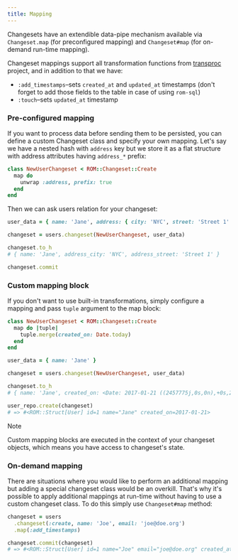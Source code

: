 ```yaml
---
title: Mapping
---
```


Changesets have an extendible data-pipe mechanism available via `Changeset.map` (for preconfigured mapping) and `Changeset#map` (for on-demand run-time mapping).

Changeset mappings support all transformation functions from [transproc](https://github.com/solnic/transproc) project, and in addition to that we have:

- `:add_timestamps`–sets `created_at` and `updated_at` timestamps (don't forget to add those fields to the table in case of using `rom-sql`)
- `:touch`–sets `updated_at` timestamp

### Pre-configured mapping

If you want to process data before sending them to be persisted, you can define a custom Changeset class and specify your own mapping. Let's say we have a nested hash with `address` key but we store it as a flat structure with address attributes having `address_*` prefix:

```ruby
class NewUserChangeset < ROM::Changeset::Create
  map do
    unwrap :address, prefix: true
  end
end
```

Then we can ask users relation for your changeset:

```ruby
user_data = { name: 'Jane', address: { city: 'NYC', street: 'Street 1' } }

changeset = users.changeset(NewUserChangeset, user_data)

changeset.to_h
# { name: 'Jane', address_city: 'NYC', address_street: 'Street 1' }

changeset.commit
```

### Custom mapping block

If you don't want to use built-in transformations, simply configure a mapping and pass `tuple` argument to the map block:

```ruby
class NewUserChangeset < ROM::Changeset::Create
  map do |tuple|
    tuple.merge(created_on: Date.today)
  end
end

user_data = { name: 'Jane' }

changeset = users.changeset(NewUserChangeset, user_data)

changeset.to_h
# { name: 'Jane', created_on: <Date: 2017-01-21 ((2457775j,0s,0n),+0s,2299161j)> }

user_repo.create(changeset)
# => #<ROM::Struct[User] id=1 name="Jane" created_on=2017-01-21>
```

> [!NOTE]
> Custom mapping blocks are executed in the context of your changeset objects, which means you have access to changeset's state.

### On-demand mapping

There are situations where you would like to perform an additional mapping but adding a special changeset class would be an overkill. That's why it's possible to apply additional mappings at run-time without having to use a custom changeset class. To do this simply use `Changeset#map` method:

```ruby
changeset = users
  .changeset(:create, name: 'Joe', email: 'joe@doe.org')
  .map(:add_timestamps)

changeset.commit(changeset)
# => #<ROM::Struct[User] id=1 name="Joe" email="joe@doe.org" created_at=2016-07-22 14:45:02 +0200 updated_at=2016-07-22 14:45:02 +0200>
```
